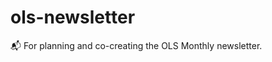 # ols-newsletter
📬 For planning and co-creating the OLS Monthly newsletter. 


[//]: # (To-do: Link _processes_ doc.)
